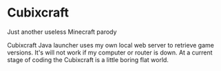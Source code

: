 # Cubixcraft
Just another useless Minecraft parody

Cubixcraft Java launcher uses my own local web server to retrieve game versions. It's will not work if my computer or router is down.
At a current stage of coding the Cubixcraft is a little boring flat world.
